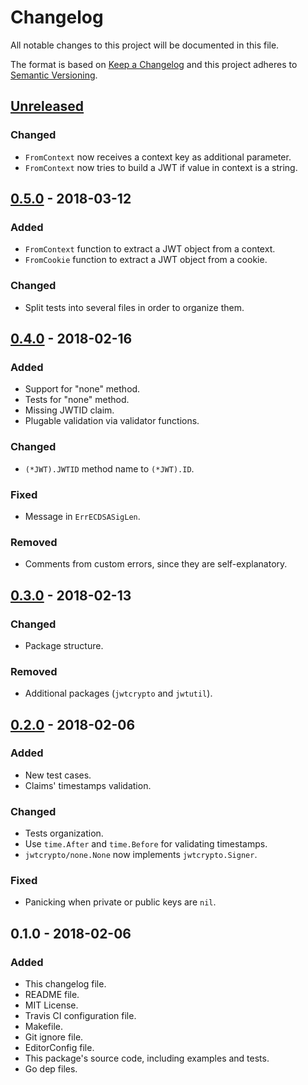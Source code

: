 # Changelog
All notable changes to this project will be documented in this file.

The format is based on [Keep a Changelog](http://keepachangelog.com/en/1.0.0/)
and this project adheres to [Semantic Versioning](http://semver.org/spec/v2.0.0.html).

## [Unreleased]
### Changed
- `FromContext` now receives a context key as additional parameter.
- `FromContext` now tries to build a JWT if value in context is a string.

## [0.5.0] - 2018-03-12
### Added
- `FromContext` function to extract a JWT object from a context.
- `FromCookie` function to extract a JWT object from a cookie.

### Changed
- Split tests into several files in order to organize them.

## [0.4.0] - 2018-02-16
### Added
- Support for "none" method.
- Tests for "none" method.
- Missing JWTID claim.
- Plugable validation via validator functions.

### Changed
- `(*JWT).JWTID` method name to `(*JWT).ID`.

### Fixed
- Message in `ErrECDSASigLen`.

### Removed
- Comments from custom errors, since they are self-explanatory.

## [0.3.0] - 2018-02-13
### Changed
- Package structure.

### Removed
- Additional packages (`jwtcrypto` and `jwtutil`).

## [0.2.0] - 2018-02-06
### Added
- New test cases.
- Claims' timestamps validation.

### Changed
- Tests organization.
- Use `time.After` and `time.Before` for validating timestamps.
- `jwtcrypto/none.None` now implements `jwtcrypto.Signer`.

### Fixed
- Panicking when private or public keys are `nil`.

## 0.1.0 - 2018-02-06
### Added
- This changelog file.
- README file.
- MIT License.
- Travis CI configuration file.
- Makefile.
- Git ignore file.
- EditorConfig file.
- This package's source code, including examples and tests.
- Go dep files.

[Unreleased]: https://github.com/gbrlsnchs/jwt/compare/v0.5.0...HEAD
[0.5.0]: https://github.com/gbrlsnchs/jwt/compare/v0.4.0...v0.5.0
[0.4.0]: https://github.com/gbrlsnchs/jwt/compare/v0.3.0...v0.4.0
[0.3.0]: https://github.com/gbrlsnchs/jwt/compare/v0.2.0...v0.3.0
[0.2.0]: https://github.com/gbrlsnchs/jwt/compare/v0.1.0...v0.2.0
